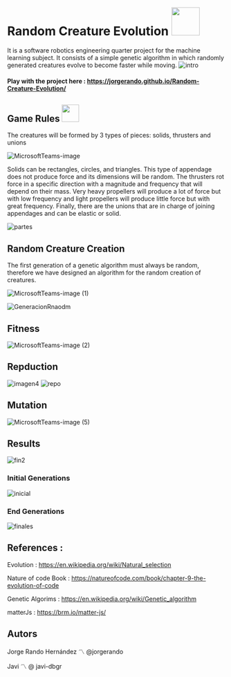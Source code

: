 # Random Creature Evolution <img src="https://media.giphy.com/media/gk98xOaJEgStxaAMZW/giphy.gif" width="65" height="65"/>

It is a software robotics engineering quarter project for the machine learning subject. It consists of a simple genetic algorithm in which randomly generated creatures evolve to become faster while moving.
![intro](https://user-images.githubusercontent.com/69701088/210674414-a32072b0-86ab-4343-b095-f151efb9c516.gif)
#### Play with the project here : https://jorgerando.github.io/Random-Creature-Evolution/

## Game Rules <img src="https://media.giphy.com/media/b7lp44pNiRqsU/giphy.gif" width="40" height="40"/>
The creatures will be formed by 3 types of pieces: solids, thrusters and unions

![MicrosoftTeams-image](https://user-images.githubusercontent.com/69701088/210605619-1e30fe45-6669-4db5-9c4c-1f0977546095.png)

Solids can be rectangles, circles, and triangles. This type of appendage does not produce force and its dimensions will be random. The thrusters rot force in a specific direction with a magnitude and frequency that will depend on their mass. Very heavy propellers will produce a lot of force but with low frequency and light propellers will produce little force but with great frequency. Finally, there are the unions that are in charge of joining appendages and can be elastic or solid.

![partes](https://user-images.githubusercontent.com/69701088/210665000-778664d2-af8b-438a-a081-0680c1e0d40b.gif)

## Random Creature Creation 

The first generation of a genetic algorithm must always be random, therefore we have designed an algorithm for the random creation of creatures.

![MicrosoftTeams-image (1)](https://user-images.githubusercontent.com/69701088/210605657-aae70b31-97a1-4f20-b171-e07c72943052.png)

![GeneracionRnaodm](https://user-images.githubusercontent.com/69701088/210665108-399735f5-feab-40f1-b3cb-7b99e7383ce2.gif)

## Fitness 
![MicrosoftTeams-image (2)](https://user-images.githubusercontent.com/69701088/210605813-f3604d81-4cf4-4fb3-9a41-984d4232b5bf.png)

## Repduction 
![imagen4](https://user-images.githubusercontent.com/69701088/210605185-e27ca853-ac0a-4f93-8772-0c4dccfd2d2a.png)
![repo](https://user-images.githubusercontent.com/69701088/210668287-bef3a5cc-498b-4670-a1f0-5c68c65b9d0d.gif)

## Mutation 
![MicrosoftTeams-image (5)](https://user-images.githubusercontent.com/69701088/210605701-bfb5d44f-b1d3-4aa6-ac42-d29bfa4c14b7.png)

## Results 
![fin2](https://user-images.githubusercontent.com/69701088/210675131-d3ad2e1a-c302-4ec5-b373-526704e7f124.gif)
### Initial Generations  
![inicial](https://user-images.githubusercontent.com/69701088/210676080-34cc067f-f3b0-4d88-9a69-a577fe92907f.gif)
### End Generations  
![finales](https://user-images.githubusercontent.com/69701088/210676555-c168698e-2495-4043-9648-f8e55e21bce8.gif)

## References :

Evolution : https://en.wikipedia.org/wiki/Natural_selection

Nature of code Book : https://natureofcode.com/book/chapter-9-the-evolution-of-code

Genetic Algorims : https://en.wikipedia.org/wiki/Genetic_algorithm 

matterJs : https://brm.io/matter-js/

## Autors
Jorge Rando Hernández 〽️ @jorgerando

Javi  〽️ @ javi-dbgr

